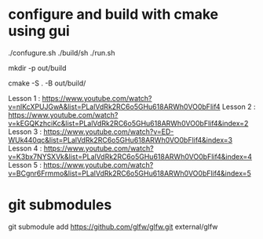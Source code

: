 
# configure and build with cmake using gui

./confugure.sh
./build/sh
./run.sh


mkdir -p out/build

cmake -S . -B out/build/




Lesson 1 : https://www.youtube.com/watch?v=nlKcXPUJGwA&list=PLalVdRk2RC6o5GHu618ARWh0VO0bFlif4
Lesson 2 : https://www.youtube.com/watch?v=kEGQKzhciKc&list=PLalVdRk2RC6o5GHu618ARWh0VO0bFlif4&index=2
Lesson 3 : https://www.youtube.com/watch?v=ED-WUk440qc&list=PLalVdRk2RC6o5GHu618ARWh0VO0bFlif4&index=3
Lesson 4 : https://www.youtube.com/watch?v=K3bx7NYSXVk&list=PLalVdRk2RC6o5GHu618ARWh0VO0bFlif4&index=4
Lesson 5 : https://www.youtube.com/watch?v=BCgnr6Frmmo&list=PLalVdRk2RC6o5GHu618ARWh0VO0bFlif4&index=5


# git submodules

git submodule add https://github.com/glfw/glfw.git external/glfw